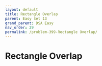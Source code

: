 ```yaml
---
layout: default
title: Rectangle Overlap
parent: Easy Set 13
grand_parent: DSA Easy
nav_order: 29
permalink: /problem-399-Rectangle Overlap/
---
```

# Rectangle Overlap
